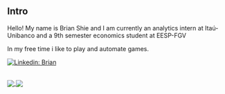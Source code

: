 ## Intro

Hello! My name is Brian Shie and I am currently an analytics intern at Itaú-Unibanco and a 9th semester economics student at EESP-FGV

In my free time i like to play and automate games.

[![Linkedin: Brian](https://img.shields.io/badge/-Linkedin-blue?style=flat-square&logo=Linkedin&logoColor=white&link=https://www.linkedin.com/in/brian-shie/)](https://www.linkedin.com/in/brian-shie/) <br><br>

<p align="left">
  <a href="https://github.com/brian-shie">
    <img
      align="center"
         height="150"
      src="https://github-readme-stats.vercel.app/api?username=brian-shie&hide=contribs&count_private=true&show_icons=true&theme=radical&bg_color=DEG,25233d,000000&border_color=706d8c"
    />
  </a>
  <a href="https://github.com/brian-shie">
    <img
      align="center"
      height="150"
      src="https://github-readme-stats.vercel.app/api/top-langs/?username=brian-shie&layout=compact&langs_count=7&count_private=true&show_icons=true&theme=radical&bg_color=DEG,000000,25233d&border_color=706d8c"
    />
  </a>
</p>


<!-- [![Brian's GitHub stats](https://github-readme-stats.vercel.app/api?username=brian-shie&hide=contribs&count_private=true&show_icons=true&theme=radical&bg_color=DEG,25233d,000000&border_color=706d8c&custom_title=Brian's+GitHub+Stats)](https://github.com/brian-shie)
 -->
<!---
brian-shie/brian-shie is a ✨ special ✨ repository because its `README.md` (this file) appears on your GitHub profile.
You can click the Preview link to take a look at your changes.
--->
<!---a
<div style="display: inline_block"><br>aa
  <img align="center" alt="Brian-Python" height="30" width="60" src="https://raw.githubusercontent.com/devicons/devicon/master/icons/python/python-original.svg">
  <img align="center" alt="Brian-RStudio" height="30" width="60" src="https://raw.githubusercontent.com/devicons/devicon/master/icons/rstudio/rstudio-plain.svg"> <br>  
  <br>
</div>
